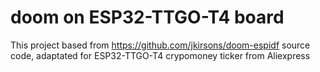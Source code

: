 # doom on ESP32-TTGO-T4 board
This project based from https://github.com/jkirsons/doom-espidf source code, adaptated for ESP32-TTGO-T4 crypomoney ticker from Aliexpress
